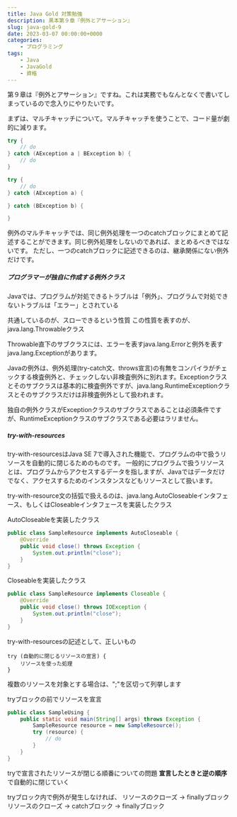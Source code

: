 ```yaml
---
title: Java Gold 対策勉強
description: 黒本第９章『例外とアサーション』
slug: java-gold-9
date: 2023-03-07 00:00:00+0000
categories:
    - プログラミング
tags:
    - Java
    - JavaGold
    - 資格
---
```


第９章は『例外とアサーション』ですね。これは実務でもなんとなくで書いてしまっているので念入りにやりたいです。

まずは、マルチキャッチについて。マルチキャッチを使うことで、コード量が劇的に減ります。
```java
try {
    // do
} catch (AException a | BException b) {
    // do
}
```
```java
try {
    // do
} catch (AException a) {

} catch (BException b) {

}
```

例外のマルチキャッチでは、同じ例外処理を一つのcatchブロックにまとめて記述することができます。同じ例外処理をしないのであれば、まとめるべきではないです。
ただし、一つのcatchブロックに記述できるのは、継承関係にない例外だけです。

##### プログラマーが独自に作成する例外クラス
Javaでは、プログラムが対処できるトラブルは「例外」、プログラムで対処できないトラブルは「エラー」とされている

共通しているのが、スローできるという性質
この性質を表すのが、java.lang.Throwableクラス

Throwable直下のサブクラスには、エラーを表すjava.lang.Errorと例外を表すjava.lang.Exceptionがあります。

Javaの例外は、例外処理(try-catch文、throws宣言)の有無をコンパイラがチェックする検査例外と、チェックしない非検査例外に別れます。Exceptionクラスとそのサブクラスは基本的に検査例外ですが、java.lang.RuntimeExceptionクラスとそのサブクラスだけは非検査例外として扱われます。

独自の例外クラスがExceptionクラスのサブクラスであることは必須条件ですが、RuntimeExceptionクラスのサブクラスである必要はラリません。

##### try-with-resources
try-with-resourcesはJava SE 7で導入された機能で、プログラムの中で扱うリソースを自動的に閉じるためのものです。
一般的にプログラムで扱うリソースとは、プログラムからアクセスするデータを指しますが、Javaではデータだけでなく、アクセスするためのインスタンスなどもリソースとして扱います。

try-with-resource文の括弧で扱えるのは、java.lang.AutoCloseableインタフェース、もしくはCloseableインタフェースを実装したクラス

AutoCloseableを実装したクラス
```java
public class SampleResource implements AutoCloseable {
    @Override
    public void close() throws Exception {
        System.out.println("close");
    }
}
```

Closeableを実装したクラス
```java
public class SampleResource implements Closeable {
    @Override
    public void close() throws IOException {
        System.out.println("close");
    }
}
```

try-with-resourcesの記述として、正しいもの
```
try (自動的に閉じるリソースの宣言) {
    リソースを使った処理
}
```

複数のリソースを対象とする場合は、";"を区切って列挙します

tryブロックの前でリソースを宣言
```java
public class SampleUsing {
    public static void main(String[] args) throws Exception {
        SampleResource resource = new SampleResource();
        try (resource) {
            // do
        }
    }
}
```

tryで宣言されたリソースが閉じる順番についての問題
**宣言したときと逆の順序** で自動的に閉じていく

tryブロック内で例外が発生しなければ、
リソースのクローズ -> finallyブロック
リソースのクローズ -> catchブロック -> finallyブロック

